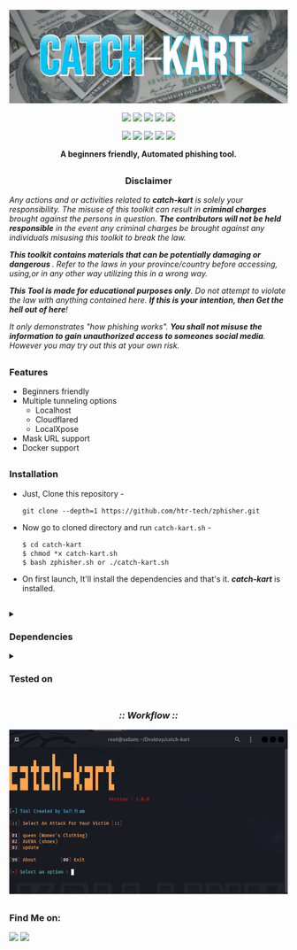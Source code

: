<!-- catch-kart -->

<p align="center">
  <img src=".github/misc/logo.png">
</p>

<p align="center">
  <img src="https://img.shields.io/badge/Version-1.0.0-green?style=for-the-badge">
  <img src="https://img.shields.io/github/license/000sallam000/catch-kart?style=for-the-badge">
  <img src="https://img.shields.io/github/stars/000sallam000/catch-kart?style=for-the-badge">
  <img src="https://img.shields.io/github/issues/000sallam000/catch-kart?color=red&style=for-the-badge">
  <img src="https://img.shields.io/github/forks/000sallam000/catch-kart?color=teal&style=for-the-badge">
</p>

<p align="center">
  <img src="https://img.shields.io/badge/Author-Sa升升am-blue?style=flat-square">
  <img src="https://img.shields.io/badge/Open%20Source-Yes-darkgreen?style=flat-square">
  <img src="https://img.shields.io/badge/Maintained%3F-Yes-lightblue?style=flat-square">
  <img src="https://img.shields.io/badge/Written%20In-Bash-darkcyan?style=flat-square">
  <img src="https://hits.seeyoufarm.com/api/count/incr/badge.svg?url=https%3A%2F%2Fgithub.com%2Fhtr-tech%2Fzphisher&title=Visitors&edge_flat=false"/></a>
</p>

<p align="center"><b>A beginners friendly, Automated phishing tool.</b></p>

##

<h3><p align="center">Disclaimer</p></h3>

<i>Any actions and or activities related to <b>catch-kart</b> is solely your responsibility. The misuse of this toolkit can result in <b>criminal charges</b> brought against the persons in question. <b>The contributors will not be held responsible</b> in the event any criminal charges be brought against any individuals misusing this toolkit to break the law.

<b>This toolkit contains materials that can be potentially damaging or dangerous </b>. Refer to the laws in your province/country before accessing, using,or in any other way utilizing this in a wrong way.

<b>This Tool is made for educational purposes only</b>. Do not attempt to violate the law with anything contained here. <b>If this is your intention, then Get the hell out of here</b>!

It only demonstrates "how phishing works". <b>You shall not misuse the information to gain unauthorized access to someones social media</b>. However you may try out this at your own risk.</i>

##

### Features

- Beginners friendly
- Multiple tunneling options
  - Localhost
  - Cloudflared
  - LocalXpose
- Mask URL support 
- Docker support

##

### Installation

- Just, Clone this repository -
  ```
  git clone --depth=1 https://github.com/htr-tech/zphisher.git
  ```

- Now go to cloned directory and run `catch-kart.sh` -
  ```
  $ cd catch-kart
  $ chmod *x catch-kart.sh
  $ bash zphisher.sh or ./catch-kart.sh
  ```

- On first launch, It'll install the dependencies and that's it. ***catch-kart*** is installed.

##

<details>
  <summary><h3>Dependencies</h3></summary>

<b>catch-kart</b> requires following programs to run properly - 
- `git`
- `curl`
- `php`

> All the dependencies will be installed automatically when you run **catch-kart** for the first time.
</details>

<details>
  <summary><h3>Tested on</h3></summary>

- **Ubuntu**
- **Debian**
</details>

##

<h3 align="center"><i>:: Workflow ::</i></h3>
<p align="center">
<img src=".github/misc/workflow.gif"/>
</p>

##

### Find Me on:
<p align="left">
  <a href="https://www.linkedin.com/in/sal-lam-ab422026b/" target="_blank"><img src="https://img.shields.io/badge/Socials-grey?style=for-the-badge&logo=linktree"></a>
  <a href="https://github.com/000sallam000" target="_blank"><img src="https://img.shields.io/badge/Github-blue?style=for-the-badge&logo=github"></a>
</p>


<!-- // -->
